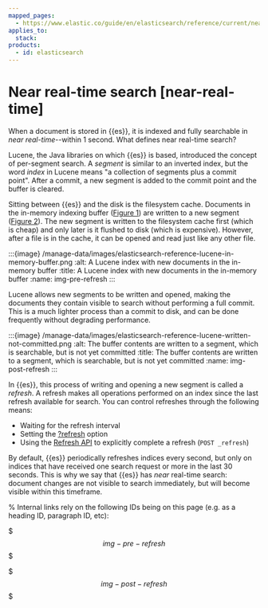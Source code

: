 ```yaml
---
mapped_pages:
  - https://www.elastic.co/guide/en/elasticsearch/reference/current/near-real-time.html
applies_to:
  stack:
products:
  - id: elasticsearch
---
```


# Near real-time search [near-real-time]

When a document is stored in {{es}}, it is indexed and fully searchable in *near real-time*--within 1 second. What defines near real-time search?

Lucene, the Java libraries on which {{es}} is based, introduced the concept of per-segment search. A *segment* is similar to an inverted index, but the word *index* in Lucene means "a collection of segments plus a commit point". After a commit, a new segment is added to the commit point and the buffer is cleared.

Sitting between {{es}} and the disk is the filesystem cache. Documents in the in-memory indexing buffer ([Figure 1](#img-pre-refresh)) are written to a new segment ([Figure 2](#img-post-refresh)). The new segment is written to the filesystem cache first (which is cheap) and only later is it flushed to disk (which is expensive). However, after a file is in the cache, it can be opened and read just like any other file.

:::{image} /manage-data/images/elasticsearch-reference-lucene-in-memory-buffer.png
:alt: A Lucene index with new documents in the in-memory buffer
:title: A Lucene index with new documents in the in-memory buffer
:name: img-pre-refresh
:::

Lucene allows new segments to be written and opened, making the documents they contain visible to search ​without performing a full commit. This is a much lighter process than a commit to disk, and can be done frequently without degrading performance.

:::{image} /manage-data/images/elasticsearch-reference-lucene-written-not-committed.png
:alt: The buffer contents are written to a segment, which is searchable, but is not yet committed
:title: The buffer contents are written to a segment, which is searchable, but is not yet committed
:name: img-post-refresh
:::

In {{es}}, this process of writing and opening a new segment is called a *refresh*. A refresh makes all operations performed on an index since the last refresh available for search. You can control refreshes through the following means:

* Waiting for the refresh interval
* Setting the [?refresh](elasticsearch://reference/elasticsearch/rest-apis/refresh-parameter.md) option
* Using the [Refresh API](https://www.elastic.co/docs/api/doc/elasticsearch/operation/operation-indices-refresh) to explicitly complete a refresh (`POST _refresh`)

By default, {{es}} periodically refreshes indices every second, but only on indices that have received one search request or more in the last 30 seconds. This is why we say that {{es}} has *near* real-time search: document changes are not visible to search immediately, but will become visible within this timeframe.

% Internal links rely on the following IDs being on this page (e.g. as a heading ID, paragraph ID, etc):

$$$img-pre-refresh$$$

$$$img-post-refresh$$$